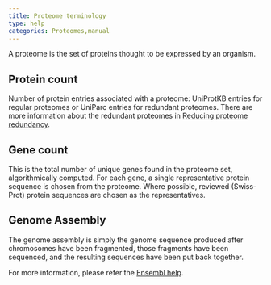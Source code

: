 ```yaml
---
title: Proteome terminology
type: help
categories: Proteomes,manual
---
```


A proteome is the set of proteins thought to be expressed by an organism.

## Protein count
Number of protein entries associated with a proteome: UniProtKB entries for regular proteomes or UniParc entries for redundant proteomes. There are more information about the redundant proteomes in [Reducing proteome redundancy](https://www.uniprot.org/help/taxonomic_lineage).

## Gene count
This is the total number of unique genes found in the proteome set, algorithmically computed. For each gene, a single representative protein sequence is chosen from the proteome. Where possible, reviewed (Swiss-Prot) protein sequences are chosen as the representatives.

## Genome Assembly
The genome assembly is simply the genome sequence produced after chromosomes have been fragmented, those fragments have been sequenced, and the resulting sequences have been put back together.

For more information, please refer the [Ensembl help](https://www.ensembl.org/Help/Faq?id=216).
